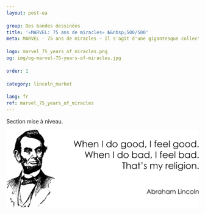 ```yaml
---
layout: post-ea

group: Des bandes dessinées
title: '«MARVEL: 75 ans de miracles» №&nbsp;500/500'
meta: MARVEL - 75 ans de miracles – Il s'agit d'une gigantesque collection des scènes les plus significatives de l'univers passionnant de la bande dessinée Marvel.

logo: marvel_75_years_of_miracles.png
og: img/og-marvel-75-years-of-miracles.jpg

order: 1

category: lincoln_market

lang: fr
ref: marvel_75_years_of_miracles
---
```


Section mise à niveau.  

<a data-fancybox="gallery" href="/img/programming/Lincoln.png"><img src="/img/programming/Lincoln.png" alt=""></a>
